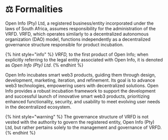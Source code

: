 # ⚖ Formalities

Open Info (Pty) Ltd, a registered business/entity incorporated under the laws of South Africa, assumes responsibility for the administration of the VRFD. VRFD, which operates similarly to a decentralized autonomous organization (DAO) model, functions independently as a decentralized governance structure responsible for product incubation.&#x20;

{% hint style="info" %}
_VRFD,_ to the first product of Open Info; when explicitly referring to the legal entity associated with Open Info, it is denoted as _Open Info (Pty) Ltd_.
{% endhint %}

Open Info incubates smart web3 products, guiding them through design, development, marketing, iteration, and refinement. Its goal is to advance web3 technologies, empowering users with decentralized solutions. Open Info provides a robust incubation framework to support the development and successful launch of innovative smart web3 products, prioritizing enhanced functionality, security, and usability to meet evolving user needs in the decentralized ecosystem.

{% hint style="warning" %}
The governance structure of VRFD is not vested with the authority to govern the registered entity, Open Info (Pty) Ltd, but rather pertains solely to the management and governance of VRFD.
{% endhint %}
